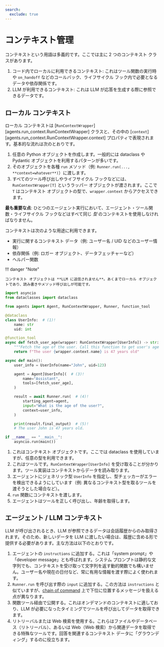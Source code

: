 ```yaml
---
search:
  exclude: true
---
```

# コンテキスト管理

コンテキストという用語は多義的です。ここでは主に 2 つのコンテキスト クラスがあります。

1. コード内でローカルに利用できるコンテキスト: これはツール関数の実行時や `on_handoff` などのコールバック、ライフサイクル フック内で必要となるデータや依存関係です。  
2. LLM が利用できるコンテキスト: これは LLM が応答を生成する際に参照できるデータです。

## ローカル コンテキスト

ローカル コンテキストは [`RunContextWrapper`][agents.run_context.RunContextWrapper] クラスと、その中の [`context`][agents.run_context.RunContextWrapper.context] プロパティで表現されます。基本的な流れは次のとおりです。

1. 任意の Python オブジェクトを作成します。一般的には dataclass や Pydantic オブジェクトを利用するパターンが多いです。  
2. そのオブジェクトを各種 `run` メソッド（例: `Runner.run(..., **context=whatever**)`）に渡します。  
3. すべてのツール呼び出しやライフサイクル フックなどには、`RunContextWrapper[T]` というラッパー オブジェクトが渡されます。ここで `T` はコンテキスト オブジェクトの型で、`wrapper.context` からアクセスできます。  

**最も重要な点**: ひとつのエージェント実行において、エージェント・ツール関数・ライフサイクル フックなどはすべて同じ _型_ のコンテキストを使用しなければなりません。

コンテキストは次のような用途に利用できます。

-   実行に関するコンテキスト データ（例: ユーザー名 / UID などのユーザー情報）  
-   依存関係（例: ロガー オブジェクト、データフェッチャーなど）  
-   ヘルパー関数  

!!! danger "Note"

    コンテキスト オブジェクトは **LLM に送信されません**。あくまでローカル オブジェクトであり、読み書きやメソッド呼び出しが可能です。

```python
import asyncio
from dataclasses import dataclass

from agents import Agent, RunContextWrapper, Runner, function_tool

@dataclass
class UserInfo:  # (1)!
    name: str
    uid: int

@function_tool
async def fetch_user_age(wrapper: RunContextWrapper[UserInfo]) -> str:  # (2)!
    """Fetch the age of the user. Call this function to get user's age information."""
    return f"The user {wrapper.context.name} is 47 years old"

async def main():
    user_info = UserInfo(name="John", uid=123)

    agent = Agent[UserInfo](  # (3)!
        name="Assistant",
        tools=[fetch_user_age],
    )

    result = await Runner.run(  # (4)!
        starting_agent=agent,
        input="What is the age of the user?",
        context=user_info,
    )

    print(result.final_output)  # (5)!
    # The user John is 47 years old.

if __name__ == "__main__":
    asyncio.run(main())
```

1. これはコンテキスト オブジェクトです。ここでは dataclass を使用していますが、任意の型を利用できます。  
2. これはツールです。`RunContextWrapper[UserInfo]` を受け取ることが分かります。ツール実装はコンテキストからデータを読み取ります。  
3. エージェントにジェネリック型 `UserInfo` を指定し、型チェッカーがエラーを検出できるようにしています（例: 異なるコンテキスト型を取るツールを渡そうとした場合など）。  
4. `run` 関数にコンテキストを渡します。  
5. エージェントはツールを正しく呼び出し、年齢を取得します。  

## エージェント / LLM コンテキスト

LLM が呼び出されるとき、LLM が参照できるデータは会話履歴からのみ取得されます。そのため、新しいデータを LLM に渡したい場合は、履歴に含める形で提供する必要があります。主な方法は以下のとおりです。

1. エージェントの `instructions` に追加する。これは「system prompt」や「developer message」とも呼ばれます。システム プロンプトは静的な文字列でも、コンテキストを受け取って文字列を返す動的関数でも構いません。ユーザー名や現在の日付など、常に有用な情報を渡す際によく使われます。  
2. `Runner.run` を呼び出す際の `input` に追加する。この方法は `instructions` と似ていますが、[chain of command](https://cdn.openai.com/spec/model-spec-2024-05-08.html#follow-the-chain-of-command) 上で下位に位置するメッセージを扱える点が異なります。  
3. 関数ツール経由で公開する。これはオンデマンドのコンテキストに適しており、LLM が必要になったタイミングでツールを呼び出してデータを取得できます。  
4. リトリーバルまたは Web 検索を使用する。これらはファイルやデータベース（リトリーバル）、あるいは Web（Web 検索）から関連データを取得できる特殊なツールです。回答を関連するコンテキスト データに「グラウンディング」するのに役立ちます。